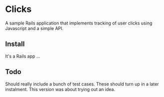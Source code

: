 Clicks
======

A sample Rails application that implements tracking of user clicks using Javascript and a simple API.

Install
-------
It's a Rails app ...

Todo
----
Should really include a bunch of test cases. These should turn up in a
later instalment. This version was about trying out an idea.

